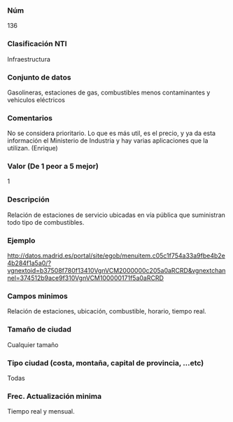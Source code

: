 ### Núm
136
### Clasificación NTI
Infraestructura
### Conjunto de datos
Gasolineras, estaciones de gas, combustibles menos contaminantes y vehiculos eléctricos
### Comentarios
No se considera prioritario. Lo que es más util, es el precio, y ya da esta información el Ministerio de Industria y hay varias aplicaciones que la utilizan.
 (Enrique)
### Valor (De 1 peor a 5 mejor)
1
### Descripción
Relación de estaciones de servicio ubicadas en vía pública que suministran todo tipo de combustibles.
### Ejemplo
http://datos.madrid.es/portal/site/egob/menuitem.c05c1f754a33a9fbe4b2e4b284f1a5a0/?vgnextoid=b37508f780f13410VgnVCM2000000c205a0aRCRD&vgnextchannel=374512b9ace9f310VgnVCM100000171f5a0aRCRD
### Campos minimos
Relación de estaciones, ubicación, combustible, horario, tiempo real.
### Tamaño de ciudad
Cualquier tamaño
### Tipo ciudad (costa, montaña, capital de provincia, …etc)
Todas
### Frec. Actualización minima
Tiempo real y mensual.
